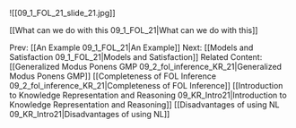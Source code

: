 

![[09_1_FOL_21_slide_21.jpg]]

[[What can we do with this 09_1_FOL_21|What can we do with this]]

Prev: [[An Example 09_1_FOL_21|An Example]]
Next: [[Models and Satisfaction 09_1_FOL_21|Models and Satisfaction]]
Related Content:
[[Generalized Modus Ponens GMP 09_2_fol_inference_KR_21|Generalized Modus Ponens GMP]]
[[Completeness of FOL Inference 09_2_fol_inference_KR_21|Completeness of FOL Inference]]
[[Introduction to Knowledge Representation and Reasoning 09_KR_Intro21|Introduction to Knowledge Representation and Reasoning]]
[[Disadvantages of using NL 09_KR_Intro21|Disadvantages of using NL]]